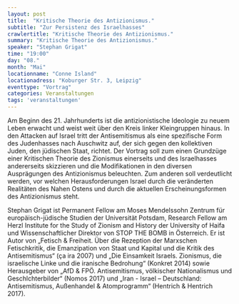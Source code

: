 ```yaml
---
layout: post
title:  "Kritische Theorie des Antizionismus."
subtitle: "Zur Persistenz des Israelhasses"
crawlertitle: "Kritische Theorie des Antizionismus."
summary: "Kritische Theorie des Antizionismus."
speaker: "Stephan Grigat"
time: "19:00"
day: "08."
month: "Mai"
locationname: "Conne Island"
locationadress: "Koburger Str. 3, Leipzig"
eventtype: "Vortrag"
categories: Veranstaltungen
tags: 'veranstaltungen'
---
```


Am Beginn des 21. Jahrhunderts ist die antizionistische Ideologie zu neuem Leben erwacht und weist weit über den Kreis linker Kleingruppen hinaus. In den Attacken auf Israel tritt der Antisemitismus als eine spezifische Form des Judenhasses nach Auschwitz auf, der sich gegen den kollektiven Juden, den jüdischen Staat, richtet. Der Vortrag soll zum einen Grundzüge einer Kritischen Theorie des Zionismus einerseits und des Israelhasses andererseits skizzieren und die Modifikationen in den diversen Ausprägungen des Antizionismus beleuchten. Zum anderen soll verdeutlicht werden, vor welchen Herausforderungen Israel durch die veränderten Realitäten des Nahen Ostens und durch die aktuellen Erscheinungsformen des Antizionismus steht.

Stephan Grigat ist Permanent Fellow am Moses Mendelssohn Zentrum für europäisch-jüdische Studien der Universität Potsdam, Research Fellow am Herzl Institute for the Study of Zionism and History der University of Haifa und Wissenschaftlicher Direktor von STOP THE BOMB in Österreich. Er ist Autor von „Fetisch & Freiheit. Über die Rezeption der Marxschen Fetischkritik, die Emanzipation von Staat und Kapital und die Kritik des Antisemitismus“ (ça ira 2007) und „Die Einsamkeit Israels. Zionismus, die israelische Linke und die iranische Bedrohung“ (Konkret 2014) sowie Herausgeber von „AfD & FPÖ. Antisemitismus, völkischer Nationalismus und Geschlchterbilder“ (Nomos 2017) und „Iran - Israel – Deutschland: Antisemitismus, Außenhandel & Atomprogramm“ (Hentrich & Hentrich 2017).